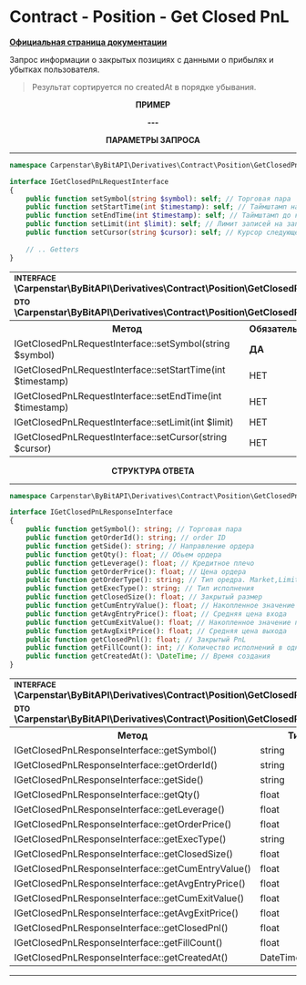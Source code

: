 # Contract - Position - Get Closed PnL
<b>[Официальная страница документации](https://bybit-exchange.github.io/docs/derivatives/contract/closepnl)</b>

<p>Запрос информации о закрытых позициях с данными о прибылях и убытках пользователя.</p>

> Результат сортируется по createdAt в порядке убывания.

<p align="center" width="100%"><b>ПРИМЕР</b></p>

<p align="center" width="100%"><b> --- </b></p>

<p align="center" width="100%"><b>ПАРАМЕТРЫ ЗАПРОСА</b></p>

---

```php
namespace Carpenstar\ByBitAPI\Derivatives\Contract\Position\GetClosedPnL\Interfaces;

interface IGetClosedPnLRequestInterface
{
    public function setSymbol(string $symbol): self; // Торговая пара
    public function setStartTime(int $timestamp): self; // Таймштамп начиная с которого следует получить записи
    public function setEndTime(int $timestamp): self; // Таймштамп до которого следует получить записи
    public function setLimit(int $limit): self; // Лимит записей на запрос
    public function setCursor(string $cursor): self; // Курсор следующей страницы
    
    // .. Getters
}
```

<table style="width: 100%">
   <tr>
     <td colspan="3" style="text-align: left">
        <sup><b>INTERFACE</b></sup> <br />
        <b>\Carpenstar\ByBitAPI\Derivatives\Contract\Position\GetClosedPnL\Interfaces\IGetClosedPnLRequestInterface::class</b>
     </td>
   </tr>
   <tr>
     <td colspan="3" style="text-align: left">
        <sup><b>DTO</b></sup> <br />
        <b>\Carpenstar\ByBitAPI\Derivatives\Contract\Position\GetClosedPnL\Request\GetClosedPnLRequest::class</b>
     </td>
   </tr>
   <tr>
     <th style="width: 45%; text-align: center">Метод</th>
     <th style="width: 5%; text-align: center">Обязательно</th>
     <th style="width: 50%; text-align: center">Описание</th>
   </tr>
   <tr>
     <td>IGetClosedPnLRequestInterface::setSymbol(string $symbol)</td>
     <td><b>ДА</b></td>
     <td>Торговая пара</td>
   </tr>
   <tr>
     <td>IGetClosedPnLRequestInterface::setStartTime(int $timestamp)</td>
     <td>НЕТ</td>
     <td>Нижний предел даты, начиная с которой следует вести записи</td>
   </tr>
   <tr>
     <td>IGetClosedPnLRequestInterface::setEndTime(int $timestamp)</td>
     <td>НЕТ</td>
     <td>Верхний предел даты, начиная с которой следует вести учет</td>
   </tr>
   <tr>
     <td>IGetClosedPnLRequestInterface::setLimit(int $limit)</td>
     <td>НЕТ</td>
     <td>Лимит записей на запрос</td>
   </tr>
   <tr>
     <td>IGetClosedPnLRequestInterface::setCursor(string $cursor)</td>
     <td>НЕТ</td>
     <td>Курсор следующей страницы</td>
   </tr>
</table>

<p align="center" width="100%"><b>СТРУКТУРА ОТВЕТА</b></p>

---

```php
namespace Carpenstar\ByBitAPI\Derivatives\Contract\Position\GetClosedPnL\Interfaces;

interface IGetClosedPnLResponseInterface
{
    public function getSymbol(): string; // Торговая пара
    public function getOrderId(): string; // order ID
    public function getSide(): string; // Направление ордера
    public function getQty(): float; // Обьем ордера
    public function getLeverage(): float; // Кредитное плечо
    public function getOrderPrice(): float; // Цена ордера
    public function getOrderType(): string; // Тип оредра. Market,Limit
    public function getExecType(): string; // Тип исполнения
    public function getClosedSize(): float; // Закрытый размер
    public function getCumEntryValue(): float; // Накопленное значение позиции входа
    public function getAvgEntryPrice(): float; // Средняя цена входа
    public function getCumExitValue(): float; // Накопленное значение позиции выхода
    public function getAvgExitPrice(): float; // Средняя цена выхода
    public function getClosedPnl(): float; // Закрытый PnL
    public function getFillCount(): int; // Количество исполнений в одном ордере
    public function getCreatedAt(): \DateTime; // Время создания
}
```
<table style="width: 100%">
   <tr>
     <td colspan="3">
        <sup><b>INTERFACE</b></sup> <br />
        <b>\Carpenstar\ByBitAPI\Derivatives\Contract\Position\GetClosedPnL\Interfaces\IGetClosedPnLResponseInterface::class</b>
     </td>
   </tr>
   <tr>
     <td colspan="3">
        <sup><b>DTO</b></sup> <br />
        <b>\Carpenstar\ByBitAPI\Derivatives\Contract\Position\GetClosedPnL\Response\GetClosedPnLResponse::class</b>
     </td>
   </tr>
   <tr>
     <th style="width: 20%; text-align: center">Метод</th>
     <th style="width: 20%; text-align: center">Тип</th>
     <th style="width: 60%; text-align: center">Описание</th>
   </tr>
   <tr>
     <td>IGetClosedPnLResponseInterface::getSymbol()</td>
     <td>string</td>
     <td>Торговая пара</td>
   </tr>
   <tr>
     <td>IGetClosedPnLResponseInterface::getOrderId()</td>
     <td>string</td>
     <td>order ID</td>
   </tr>
   <tr>
     <td>IGetClosedPnLResponseInterface::getSide()</td>
     <td>string</td>
     <td>Направление ордера</td>
   </tr>
   <tr>
     <td>IGetClosedPnLResponseInterface::getQty()</td>
     <td>float</td>
     <td>Обьем ордера</td>
   </tr>
   <tr>
     <td>IGetClosedPnLResponseInterface::getLeverage()</td>
     <td>float</td>
     <td>Кредитное плечо</td>
   </tr>
   <tr>
     <td>IGetClosedPnLResponseInterface::getOrderPrice()</td>
     <td>float</td>
     <td>Цена ордера</td>
   </tr>
   <tr>
     <td>IGetClosedPnLResponseInterface::getExecType()</td>
     <td>string</td>
     <td>Тип исполнения</td>
   </tr>
   <tr>
     <td>IGetClosedPnLResponseInterface::getClosedSize()</td>
     <td>float</td>
     <td>Закрытый размер</td>
   </tr>
   <tr>
     <td>IGetClosedPnLResponseInterface::getCumEntryValue()</td>
     <td>float</td>
     <td> Накопленное значение позиции входа </td>
   </tr>
   <tr>
     <td>IGetClosedPnLResponseInterface::getAvgEntryPrice()</td>
     <td>float</td>
     <td> Средняя цена входа </td>
   </tr>
   <tr>
     <td>IGetClosedPnLResponseInterface::getCumExitValue()</td>
     <td>float</td>
     <td> Накопленное значение позиции выхода </td>
   </tr>
   <tr>
     <td>IGetClosedPnLResponseInterface::getAvgExitPrice()</td>
     <td>float</td>
     <td> Средняя цена выхода </td>
   </tr>
   <tr>
     <td>IGetClosedPnLResponseInterface::getClosedPnl()</td>
     <td>float</td>
     <td> Закрытый PnL </td>
   </tr>
   <tr>
     <td>IGetClosedPnLResponseInterface::getFillCount()</td>
     <td>float</td>
     <td> Количество исполнений в одном ордере </td>
   </tr>
   <tr>
     <td>IGetClosedPnLResponseInterface::getCreatedAt()</td>
     <td>DateTime</td>
     <td>Время создания ордера</td>
   </tr>
</table>

---